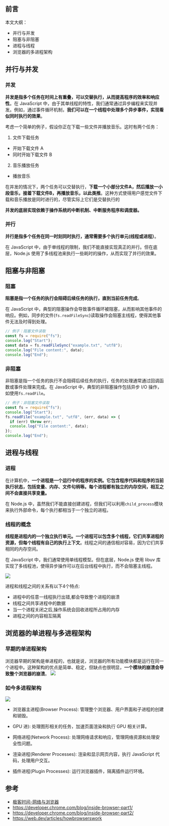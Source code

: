 ## 前言

本文大纲：

- 并行与并发
- 阻塞与非阻塞
- 进程与线程
- 浏览器的多进程架构

## 并行与并发

### 并发

**并发是指多个任务在时间上有重叠，可以交替执行，从而提高程序的效率和响应性**。在 JavaScript 中，由于其单线程的特性，我们通常通过异步编程来实现并发。例如，通过事件循环机制，**我们可以在一个线程中处理多个异步事件，实现看似同时执行的效果**。

考虑一个简单的例子，假设你正在下载一些文件并播放音乐。这时有两个任务：

1. 文件下载任务

- 开始下载文件 A
- 同时开始下载文件 B

2. 音乐播放任务

- 播放音乐

在并发的情况下，两个任务可以交替执行，**下载一个小部分文件A，然后播放一小段音乐，接着下载文件B，再播放音乐，以此类推**。这种方式使得用户感觉文件下载和音乐播放是同时进行的，尽管实际上它们是交替执行的

**并发的底层实现依赖于操作系统的中断机制、中断服务程序和调度器。**

### 并行

**并行是指多个任务在同一时刻同时执行，通常需要多个执行单元(线程或进程）**。

在 JavaScript 中，由于单线程的限制，我们不能直接实现真正的并行。但在底层，Node.js 使用了多线程池来执行一些耗时的操作，从而实现了并行的效果。

## 阻塞与非阻塞

### 阻塞

**阻塞是指一个任务的执行会阻碍后续任务的执行，直到当前任务完成**。

在 JavaScript 中，典型的阻塞操作会导致事件循环被阻塞，从而影响其他事件的响应。例如，同步的文件(`fs.readFileSync`)读取操作会阻塞主线程，使得其他事件无法及时得到处理。

```js
// 例子：阻塞文件读取
const fs = require("fs");
console.log("Start");
const data = fs.readFileSync("example.txt", "utf8");
console.log("File content:", data);
console.log("End");
```

### 非阻塞

非阻塞是指一个任务的执行不会阻碍后续任务的执行，任务的处理通常通过回调函数或事件处理来完成。在 JavaScript 中，典型的非阻塞操作包括异步 I/O 操作，如使用`fs.readFile`。

```js
// 例子：非阻塞文件读取
const fs = require("fs");
console.log("Start");
fs.readFile("example.txt", "utf8", (err, data) => {
  if (err) throw err;
  console.log("File content:", data);
});
console.log("End");
```

## 进程与线程

### 进程

在计算机中，**一个进程是一个运行中的程序的实例。它包含程序代码和程序的当前执行状态，包括变量、内存、文件句柄等。每个进程都有独立的内存空间，相互之间不会直接共享变量。**

在 Node.js 中，虽然我们不能直接创建进程，但我们可以利用`child_process`模块来执行外部命令，每个执行都相当于一个独立的进程。

### 线程的概念

**线程是进程内的一个独立执行单元。一个进程可以包含多个线程，它们共享进程的资源，但每个线程有自己的执行上下文**。线程之间的通信相对容易，因为它们共享相同的内存空间。

在 JavaScript 中，我们通常使用单线程模型。但在底层，Node.js 使用 libuv 库实现了多线程池，使得异步操作可以在后台线程中执行，而不会阻塞主线程。

![](../../cloudimg/2023/single-thread-multi-thread.png)


进程和线程之间的关系有以下4个特点:

- 进程中的任意一线程执行出错,都会导致整个进程的崩溃
- 线程之间共享进程中的数据
- 当一个进程关闭之后,操作系统会回收进程所占用的内存
- 进程之间的内容相互隔离

## 浏览器的单进程与多进程架构


### 早期的单进程架构

浏览器早期的架构是单进程的，也就是说，浏览器的所有功能模块都是运行在同一个进程中。这种架构的优点是简单、稳定，但缺点也很明显，**一个模块的崩溃会导致整个浏览器的崩溃**。
![](../../cloudimg/2023/browser-single-thread.png)


### 如今多进程架构

![](../../cloudimg/2023/browser-multi-thread.png)

- 浏览器主进程(Browser Process): 管理整个浏览器、用户界面和子进程的创建和销毁。

- GPU 进): 处理图形相关的任务，加速页面渲染和执行 GPU 相关计算。

- 网络进程(Network Process): 处理网络请求和响应，管理网络资源和处理安全性问题。

- 渲染进程(Renderer Processes): 渲染和显示网页内容，执行 JavaScript 代码，处理用户交互。

- 插件进程(Plugin Processes): 运行浏览器插件，隔离插件运行环境。


## 参考

- [极客时间-网络与浏览器]()
-  https://developer.chrome.com/blog/inside-browser-part1/
- https://developer.chrome.com/blog/inside-browser-part2/
- https://web.dev/articles/howbrowserswork